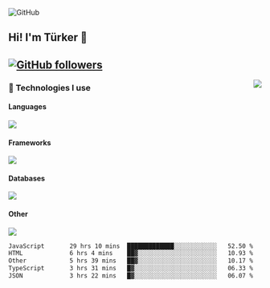 ![GitHub](https://github.com/turkwr/turkwr/assets/63150613/e5462c44-ccab-48a0-8a33-9f1ea91ff35d)
<!-- ## Hi! I'm Türker 🖐️ -->

##  Hi! I'm Türker 👋
## [![GitHub followers](https://img.shields.io/github/followers/turkwr?color=333&label=Follow&logo=github&logoColor=fff&style=flat-square)](https://github.com/turkwr?tab=followers)
<a href="https://discord.com/users/162740870607536128">
 <img src="https://lanyard.cnrad.dev/api/162740870607536128?hideTimestamp=true&idleMessage=Just%20chillin'%20at%20the%20moment&bg=161a23&animated=true" align="right" />
</a>

### 🧠 Technologies I use
#### Languages
![](https://skillicons.dev/icons?i=js,ts,py,php,go&theme=dark&perline=6)
#### Frameworks
![](https://skillicons.dev/icons?i=next,react,nodejs,tailwind,bootstrap,express&theme=dark&perline=6)
#### Databases
![](https://skillicons.dev/icons?i=mongodb,mysql,sqlite,postgres&theme=dark&perline=6)
#### Other
![](https://skillicons.dev/icons?i=github,git,figma,photoshop,cloudflare,vercel,replit,vscode,visualstudio,discord&theme=dark&perline=6)


<!--START_SECTION:waka-->

```txt
JavaScript       29 hrs 10 mins  █████████████░░░░░░░░░░░░   52.50 %
HTML             6 hrs 4 mins    ██▓░░░░░░░░░░░░░░░░░░░░░░   10.93 %
Other            5 hrs 39 mins   ██▓░░░░░░░░░░░░░░░░░░░░░░   10.17 %
TypeScript       3 hrs 31 mins   █▓░░░░░░░░░░░░░░░░░░░░░░░   06.33 %
JSON             3 hrs 22 mins   █▓░░░░░░░░░░░░░░░░░░░░░░░   06.07 %
```

<!--END_SECTION:waka-->
